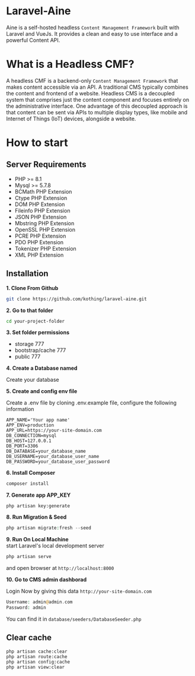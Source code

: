 # Laravel-Aine
Aine is a self-hosted headless `Content Management Framework` built with Laravel and VueJs. It provides a clean and easy to use interface and a powerful Content API.

# What is a Headless CMF?
A headless CMF is a backend-only `Content Management Framework` that makes content accessible via an API. A traditional CMS typically combines the content and frontend of a website. Headless CMS is a decoupled system that comprises just the content component and focuses entirely on the administrative interface. One advantage of this decoupled approach is that content can be sent via APIs to multiple display types, like mobile and Internet of Things (IoT) devices, alongside a website.

# How to start

## Server Requirements
- PHP >= 8.1
- Mysql >= 5.7.8
- BCMath PHP Extension
- Ctype PHP Extension
- DOM PHP Extension
- Fileinfo PHP Extension
- JSON PHP Extension
- Mbstring PHP Extension
- OpenSSL PHP Extension
- PCRE PHP Extension
- PDO PHP Extension
- Tokenizer PHP Extension
- XML PHP Extension

## Installation

**1. Clone From Github**
```bash
git clone https://github.com/kothing/laravel-aine.git
```

**2. Go to that folder**
```bash
cd your-project-folder
```

**3. Set folder permissions**
- storage 777
- bootstrap/cache 777
- public 777

**4. Create a Database named**

Create your database

**5. Create and config env file**

Create a .env file by cloning .env.example file, configure the following information 
```
APP_NAME='Your app name'
APP_ENV=production
APP_URL=https://your-site-domain.com
DB_CONNECTION=mysql
DB_HOST=127.0.0.1
DB_PORT=3306
DB_DATABASE=your_database_name
DB_USERNAME=your_database_user_name
DB_PASSWORD=your_database_user_password
```

**6. Install Composer**
```php
composer install
```

**7. Generate app APP_KEY**
```
php artisan key:generate
```

**8. Run Migration & Seed**
```php
php artisan migrate:fresh --seed
```

**9. Run On Local Machine**  
start Laravel's local development server
```bash
php artisan serve
```
and open browser at `http://localhost:8000`


**10. Go to CMS admin dashborad**

Login Now by giving this data `http://your-site-domain.com`
```php
Username: admin@admin.com
Password: admin
```
You can find it in `database/seeders/DatabaseSeeder.php`


## Clear cache
```
php artisan cache:clear
php artisan route:cache
php artisan config:cache
php artisan view:clear
```
